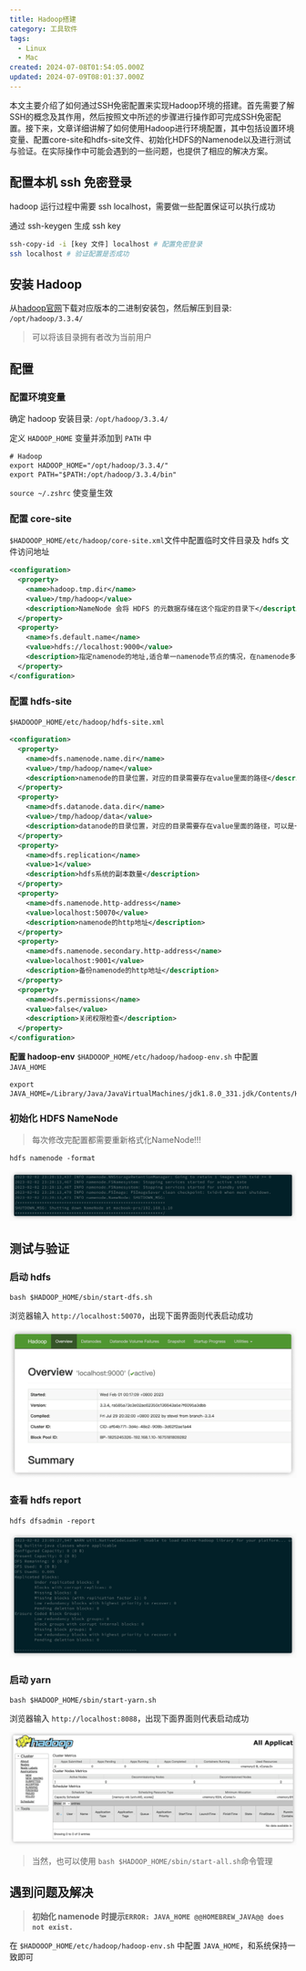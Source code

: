 ```yaml
---
title: Hadoop搭建
category: 工具软件
tags:
  - Linux
  - Mac
created: 2024-07-08T01:54:05.000Z
updated: 2024-07-09T08:01:37.000Z
---
```

本文主要介绍了如何通过SSH免密配置来实现Hadoop环境的搭建。首先需要了解SSH的概念及其作用，然后按照文中所述的步骤进行操作即可完成SSH免密配置。接下来，文章详细讲解了如何使用Hadoop进行环境配置，其中包括设置环境变量、配置core-site和hdfs-site文件、初始化HDFS的Namenode以及进行测试与验证。在实际操作中可能会遇到的一些问题，也提供了相应的解决方案。

## 配置本机 ssh 免密登录

hadoop 运行过程中需要 ssh localhost，需要做一些配置保证可以执行成功

通过 ssh-keygen 生成 ssh key

```sh
ssh-copy-id -i [key 文件] localhost # 配置免密登录
ssh localhost # 验证配置是否成功
```

## 安装 Hadoop

从[hadoop官网](https://dlcdn.apache.org/hadoop/common/)下载对应版本的二进制安装包，然后解压到目录: `/opt/hadoop/3.3.4/`

> 可以将该目录拥有者改为当前用户

## 配置

### 配置环境变量

确定 hadoop 安装目录:  `/opt/hadoop/3.3.4/`

定义 `HADOOP_HOME` 变量并添加到 `PATH` 中

```shell
# Hadoop
export HADOOP_HOME="/opt/hadoop/3.3.4/"
export PATH="$PATH:/opt/hadoop/3.3.4/bin"
```

`source ~/.zshrc` 使变量生效

### 配置 core-site

`$HADOOOP_HOME/etc/hadoop/core-site.xml`文件中配置临时文件目录及 hdfs 文件访问地址

```xml
<configuration>
  <property>
    <name>hadoop.tmp.dir</name>
    <value>/tmp/hadoop</value>
    <description>NameNode 会将 HDFS 的元数据存储在这个指定的目录下</description>         
  </property> 
  <property>
    <name>fs.default.name</name>
    <value>hdfs://localhost:9000</value>
    <description>指定namenode的地址,适合单一namenode节点的情况，在namenode多节点的情况下，适合使用fs.defaultfs</description>  
  </property>
</configuration>
```

### 配置 hdfs-site

`$HADOOOP_HOME/etc/hadoop/hdfs-site.xml`

```xml
<configuration>
  <property> 
    <name>dfs.namenode.name.dir</name>                 
    <value>/tmp/hadoop/name</value> 
    <description>namenode的目录位置，对应的目录需要存在value里面的路径</description> 
  </property>
  <property> 
    <name>dfs.datanode.data.dir</name>         
    <value>/tmp/hadoop/data</value>
    <description>datanode的目录位置，对应的目录需要存在value里面的路径，可以是一个或多个用逗号分隔的本地路径</description>         
  </property> 
  <property>
    <name>dfs.replication</name>
    <value>1</value>
    <description>hdfs系统的副本数量</description> 
  </property>
  <property> 
    <name>dfs.namenode.http-address</name>     
    <value>localhost:50070</value> 
    <description>namenode的http地址</description> 
  </property> 
  <property> 
    <name>dfs.namenode.secondary.http-address</name>     
    <value>localhost:9001</value> 
    <description>备份namenode的http地址</description> 
  </property> 
  <property>
    <name>dfs.permissions</name>
    <value>false</value>
    <description>关闭权限检查</description> 
  </property>
</configuration>
```

**配置 hadoop-env**
`$HADOOOP_HOME/etc/hadoop/hadoop-env.sh` 中配置 `JAVA_HOME`

```shell
export JAVA_HOME=/Library/Java/JavaVirtualMachines/jdk1.8.0_331.jdk/Contents/Home
```

### 初始化 HDFS NameNode

> 每次修改完配置都需要重新格式化NameNode!!!

```shell
hdfs namenode -format
```

​​​![UtMgIk](assets/net-img-202407051025105-20240709160210-jvdxjt0.png)​

## 测试与验证

### 启动 hdfs

```shell
bash $HADOOP_HOME/sbin/start-dfs.sh
```

浏览器输入 `http://localhost:50070`，出现下面界面则代表启动成功

​![Qjrnv3](assets/net-img-202407051025107-20240709160210-9pfi82y.png)​

### 查看 hdfs report

```shell
hdfs dfsadmin -report
```

​![5QmIl7](assets/net-img-202407051025108-20240709160210-9iksvh4.png)​

### 启动 yarn

```shell
bash $HADOOP_HOME/sbin/start-yarn.sh 
```

浏览器输入 `http://localhost:8088`，出现下面界面则代表启动成功

​![DI1Go8](assets/net-img-202407051025109-20240709160211-mlnfysy.png)​

> 当然，也可以使用 `bash $HADOOP_HOME/sbin/start-all.sh`命令管理

## 遇到问题及解决

> **初始化 namenode 时提示 **​****​****​**​**​**​`ERROR: JAVA_HOME @@HOMEBREW_JAVA@@ does not exist.`​**​**​**

在 `$HADOOOP_HOME/etc/hadoop/hadoop-env.sh` 中配置 `JAVA_HOME`，和系统保持一致即可
